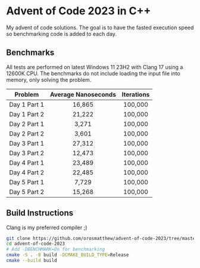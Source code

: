 # Advent of Code 2023 in C++

My advent of code solutions. The goal is to have the fasted execution speed so benchmarking code is added to each day.

## Benchmarks

All tests are performed on latest Windows 11 23H2 with Clang 17 using a 12600K CPU. The benchmarks do not include loading the input file into memory, only solving the problem.

|   Problem    | Average Nanoseconds | Iterations |
| :----------: | :-----------------: | :--------: |
| Day 1 Part 1 |       16,865        |  100,000   |
| Day 1 Part 2 |       21,222        |  100,000   |
| Day 2 Part 1 |        3,271        |  100,000   |
| Day 2 Part 2 |        3,601        |  100,000   |
| Day 3 Part 1 |       27,312        |  100,000   |
| Day 3 Part 2 |       12,473        |  100,000   |
| Day 4 Part 1 |       23,489        |  100,000   |
| Day 4 Part 2 |       22,485        |  100,000   |
| Day 5 Part 1 |        7,729        |  100,000   |
| Day 5 Part 2 |       15,268        |  100,000   |

## Build Instructions

Clang is my preferred compiler ;)

```bash
git clone https://github.com/orosmatthew/advent-of-code-2023/tree/master
cd advent-of-code-2023
# Add -DBENCHMARK=On for benchmarking
cmake -S . -B build -DCMAKE_BUILD_TYPE=Release 
cmake --build build
```